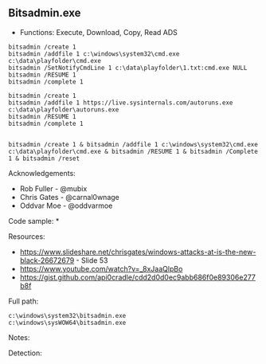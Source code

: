## Bitsadmin.exe

* Functions: Execute, Download, Copy, Read ADS

```
bitsadmin /create 1   
bitsadmin /addfile 1 c:\windows\system32\cmd.exe c:\data\playfolder\cmd.exe    
bitsadmin /SetNotifyCmdLine 1 c:\data\playfolder\1.txt:cmd.exe NULL    
bitsadmin /RESUME 1   
bitsadmin /complete 1

bitsadmin /create 1   
bitsadmin /addfile 1 https://live.sysinternals.com/autoruns.exe c:\data\playfolder\autoruns.exe   
bitsadmin /RESUME 1   
bitsadmin /complete 1   


bitsadmin /create 1 & bitsadmin /addfile 1 c:\windows\system32\cmd.exe c:\data\playfolder\cmd.exe & bitsadmin /RESUME 1 & bitsadmin /Complete 1 & bitsadmin /reset    
```

Acknowledgements:
* Rob Fuller - @mubix 
* Chris Gates - @carnal0wnage
* Oddvar Moe - @oddvarmoe

Code sample:
* 

Resources:
* https://www.slideshare.net/chrisgates/windows-attacks-at-is-the-new-black-26672679 - Slide 53
* https://www.youtube.com/watch?v=_8xJaaQlpBo
* https://gist.github.com/api0cradle/cdd2d0d0ec9abb686f0e89306e277b8f

Full path:
```
c:\windows\system32\bitsadmin.exe
c:\windows\sysWOW64\bitsadmin.exe
```

Notes:


Detection:

 
